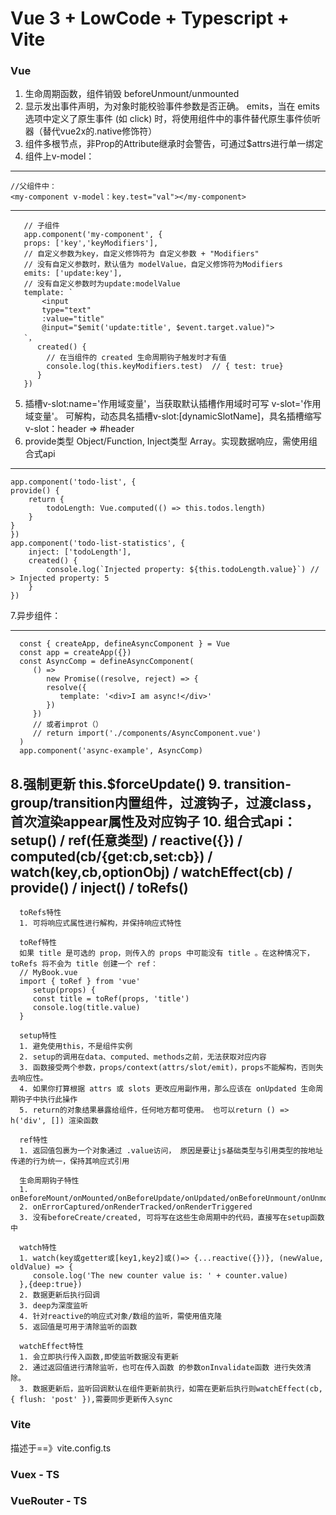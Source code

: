 # Vue 3 + LowCode + Typescript + Vite

### Vue

1. 生命周期函数，组件销毁  beforeUnmount/unmounted
2. 显示发出事件声明，为对象时能校验事件参数是否正确。 emits，当在 emits 选项中定义了原生事件 (如 click) 时，将使用组件中的事件替代原生事件侦听器（替代vue2x的.native修饰符）
3. 组件多根节点，非Prop的Attribute继承时会警告，可通过$attrs进行单一绑定
4. 组件上v-model：
---
    //父组件中：
    <my-component v-model：key.test="val"></my-component>

---
       // 子组件
       app.component('my-component', {
       props: ['key','keyModifiers'], 
       // 自定义参数为key，自定义修饰符为 自定义参数 + "Modifiers"
       // 没有自定义参数时，默认值为 modelValue，自定义修饰符为Modifiers
       emits: ['update:key'], 
       // 没有自定义参数时为update:modelValue
       template: `
           <input
           type="text"
           :value="title"
           @input="$emit('update:title', $event.target.value)">
       `，
          created() {
            // 在当组件的 created 生命周期钩子触发时才有值
            console.log(this.keyModifiers.test)  // { test: true}
          }
       })
5. 插槽v-slot:name='作用域变量'，当获取默认插槽作用域时可写 v-slot='作用域变量'。
   可解构，动态具名插槽v-slot:[dynamicSlotName]，具名插槽缩写v-slot：header => #header
6. provide类型 Object/Function, Inject类型 Array。实现数据响应，需使用组合式api
---
    app.component('todo-list', {
    provide() {
        return {
            todoLength: Vue.computed(() => this.todos.length)
        }
    }
    })
    app.component('todo-list-statistics', {
        inject: ['todoLength'],
        created() {
            console.log(`Injected property: ${this.todoLength.value}`) // > Injected property: 5
        }
    })
7.异步组件：

---
      const { createApp, defineAsyncComponent } = Vue
      const app = createApp({})
      const AsyncComp = defineAsyncComponent(
         () =>
            new Promise((resolve, reject) => {
            resolve({
               template: '<div>I am async!</div>'
            })
         })
         // 或者improt（）
         // return import('./components/AsyncComponent.vue')
      )
      app.component('async-example', AsyncComp)
8.强制更新 this.$forceUpdate()
9. transition-group/transition内置组件，过渡钩子，过渡class，首次渲染appear属性及对应钩子
10. 组合式api： setup() / ref(任意类型) / reactive({}) / computed(cb/{get:cb,set:cb}) / watch(key,cb,optionObj) / watchEffect(cb) / provide() / inject() / toRefs()
---
      toRefs特性
      1. 可将响应式属性进行解构，并保持响应式特性
      
      toRef特性
      如果 title 是可选的 prop，则传入的 props 中可能没有 title 。在这种情况下，toRefs 将不会为 title 创建一个 ref：
      // MyBook.vue
      import { toRef } from 'vue'
         setup(props) {
         const title = toRef(props, 'title')
         console.log(title.value)
      }

      setup特性
      1. 避免使用this，不是组件实例
      2. setup的调用在data、computed、methods之前，无法获取对应内容
      3. 函数接受两个参数，props/context(attrs/slot/emit)，props不能解构，否则失去响应性。 
      4. 如果你打算根据 attrs 或 slots 更改应用副作用，那么应该在 onUpdated 生命周期钩子中执行此操作
      5. return的对象结果暴露给组件，任何地方都可使用。 也可以return () => h('div', []) 渲染函数

      ref特性
      1. 返回值包裹为一个对象通过 .value访问， 原因是要让js基础类型与引用类型的按地址传递的行为统一，保持其响应式引用

      生命周期钩子特性
      1. onBeforeMount/onMounted/onBeforeUpdate/onUpdated/onBeforeUnmount/onUnmounted/onActivated/onDeactivated
      2. onErrorCaptured/onRenderTracked/onRenderTriggered
      3. 没有beforeCreate/created, 可将写在这些生命周期中的代码，直接写在setup函数中
      
      watch特性
      1. watch(key或getter或[key1,key2]或()=> {...reactive({})}, (newValue, oldValue) => {
         console.log('The new counter value is: ' + counter.value)
      },{deep:true})
      2. 数据更新后执行回调
      3. deep为深度监听
      4. 针对reactive的响应式对象/数组的监听，需使用值克隆
      5. 返回值是可用于清除监听的函数

      watchEffect特性
      1. 会立即执行传入函数,即使监听数据没有更新
      2. 通过返回值进行清除监听，也可在传入函数 的参数onInvalidate函数 进行失效清除。
      3. 数据更新后，监听回调默认在组件更新前执行，如需在更新后执行则watchEffect(cb,{ flush: 'post' }),需要同步更新传入sync

### Vite
描述于==》vite.config.ts

### Vuex - TS

### VueRouter - TS

